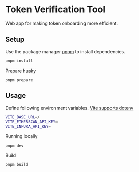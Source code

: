 
# Token Verification Tool

Web app for making token onboarding more efficient.

## Setup

Use the package manager [pnpm](https://pnpm.io/) to install dependencies.

```bash
pnpm install
```

Prepare husky

```bash
pnpm prepare
```

## Usage

Define following environment variables. [Vite supports dotenv](https://vitejs.dev/guide/env-and-mode.html#env-files)
```bash
VITE_BASE_URL=/
VITE_ETHERSCAN_API_KEY=
VITE_INFURA_API_KEY=
```

Running locally
```bash
pnpm dev
```

Build
```bash
pnpm build
```
